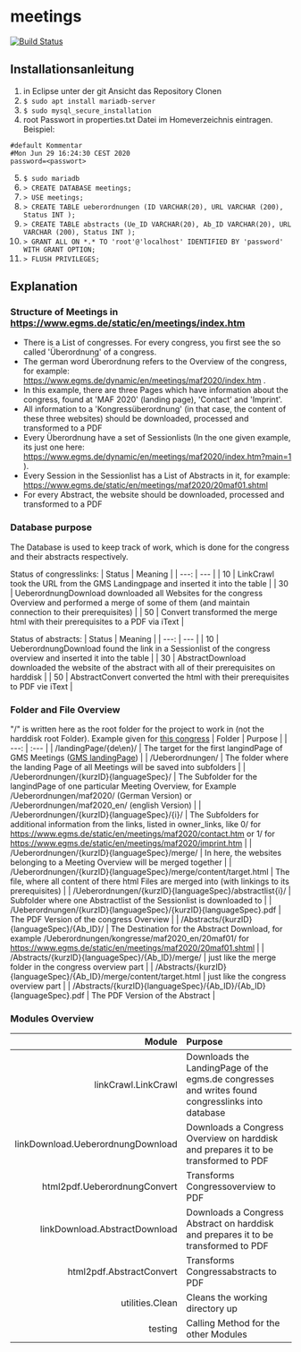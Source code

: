 # meetings

[![Build Status](https://travis-ci.org/DinoAGW/meetings.svg?branch=master)](https://travis-ci.org/github/DinoAGW/meetings "Meetings Travis-CI integration build")

## Installationsanleitung

1. in Eclipse unter der git Ansicht das Repository Clonen
2. `$ sudo apt install mariadb-server`
3. `$ sudo mysql_secure_installation`
4. root Passwort in properties.txt Datei im Homeverzeichnis eintragen.
Beispiel:
```
#default Kommentar
#Mon Jun 29 16:24:30 CEST 2020
password=<passwort>
```
5. `$ sudo mariadb`
6. `> CREATE DATABASE meetings;`
7. `> USE meetings;`
8. `> CREATE TABLE ueberordnungen (ID VARCHAR(20), URL VARCHAR (200), Status INT );`
9. `> CREATE TABLE abstracts (Ue_ID VARCHAR(20), Ab_ID VARCHAR(20), URL VARCHAR (200), Status INT );`
10. `> GRANT ALL ON *.* TO 'root'@'localhost' IDENTIFIED BY 'password' WITH GRANT OPTION;`
11. `> FLUSH PRIVILEGES;`

## Explanation

### Structure of Meetings in https://www.egms.de/static/en/meetings/index.htm

* There is a List of congresses. For every congress, you first see the so called 'Überordnung' of a congress.
* The german word Überordnung refers to the Overview of the congress, for example: https://www.egms.de/dynamic/en/meetings/maf2020/index.htm .
* In this example, there are three Pages which have information about the congress, found at 'MAF 2020' (landing page), 'Contact' and 'Imprint'.
* All information to a 'Kongressüberordnung' (in that case, the content of these three websites) should be downloaded, processed and transformed to a PDF
* Every Überordnung have a set of Sessionlists (In the one given example, its just one here: https://www.egms.de/dynamic/en/meetings/maf2020/index.htm?main=1 ).
* Every Session in the Sessionlist has a List of Abstracts in it, for example: https://www.egms.de/static/en/meetings/maf2020/20maf01.shtml
* For every Abstract, the website should be downloaded, processed and transformed to a PDF

### Database purpose

The Database is used to keep track of work, which is done for the congress and their abstracts respectively.

Status of congresslinks:
| Status | Meaning |
| ---: | --- |
| 10 | LinkCrawl took the URL from the GMS Landingpage and inserted it into the table |
| 30 | UeberordnungDownload downloaded all Websites for the congress Overview and performed a merge of some of them (and maintain connection to their prerequisites) |
| 50 | Convert transformed the merge html with their prerequisites to a PDF via iText |

Status of abstracts:
| Status | Meaning |
| ---: | --- |
| 10 | UeberordnungDownload found the link in a Sessionlist of the congress overview and inserted it into the table |
| 30 | AbstractDownload downloaded the website of the abstract with all of their prerequisites on harddisk  |
| 50 | AbstractConvert converted the html with their prerequisites to PDF vie iText |

### Folder and File Overview

"/" is written here as the root folder for the project to work in (not the harddisk root Folder). Example given for [this congress](https://www.egms.de/dynamic/en/meetings/maf2020/index.htm)
| Folder | Purpose |
| ---: | :--- |
| /landingPage/{de\en}/ | The target for the first langindPage of GMS Meetings ([GMS landingPage](https://www.egms.de/static/en/meetings/index.htm)) |
| /Ueberordnungen/ | The folder where the landing Page of all Meetings will be saved into subfolders |
| /Ueberordnungen/{kurzID}{languageSpec}/ | The Subfolder for the langindPage of one particular Meeting Overview, for Example /Ueberordnungen/maf2020/ (German Version) or /Ueberordnungen/maf2020_en/ (english Version) |
| /Ueberordnungen/{kurzID}{languageSpec}/{i}/ | The Subfolders for additional information from the links, listed in owner_links, like 0/ for https://www.egms.de/static/en/meetings/maf2020/contact.htm or 1/ for https://www.egms.de/static/en/meetings/maf2020/imprint.htm |
| /Ueberordnungen/{kurzID}{languageSpec}/merge/ | In here, the websites belonging to a Meeting Overview will be merged together |
| /Ueberordnungen/{kurzID}{languageSpec}/merge/content/target.html | The file, where all content of there html Files are merged into (with linkings to its prerequisites) |
| /Ueberordnungen/{kurzID}{languageSpec}/abstractlist{i}/ | Subfolder where one Abstractlist of the Sessionlist is downloaded to |
| /Ueberordnungen/{kurzID}{languageSpec}/{kurzID}{languageSpec}.pdf | The PDF Version of the congress Overview |
| /Abstracts/{kurzID}{languageSpec}/{Ab_ID}/ | The Destination for the Abstract Download, for example /Ueberordnungen/kongresse/maf2020_en/20maf01/ for https://www.egms.de/static/en/meetings/maf2020/20maf01.shtml |
| /Abstracts/{kurzID}{languageSpec}/{Ab_ID}/merge/ | just like the merge folder in the congress overview part |
| /Abstracts/{kurzID}{languageSpec}/{Ab_ID}/merge/content/target.html | just like the congress overview part |
| /Abstracts/{kurzID}{languageSpec}/{Ab_ID}/{Ab_ID}{languageSpec}.pdf | The PDF Version of the Abstract |

### Modules Overview

| Module | Purpose |
| ---: | :--- |
| linkCrawl.LinkCrawl | Downloads the LandingPage of the egms.de congresses and writes found congresslinks into database |
| linkDownload.UeberordnungDownload | Downloads a Congress Overview on harddisk and prepares it to be transformed to PDF |
| html2pdf.UeberordnungConvert | Transforms Congressoverview to PDF |
| linkDownload.AbstractDownload | Downloads a Congress Abstract on harddisk and prepares it to be transformed to PDF |
| html2pdf.AbstractConvert | Transforms Congressabstracts to PDF |
| utilities.Clean | Cleans the working directory up |
| testing | Calling Method for the other Modules |
